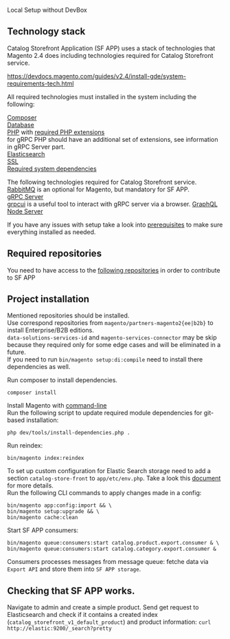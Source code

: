 Local Setup without DevBox

## Technology stack

Catalog Storefront Application (SF APP) uses a stack of technologies that Magento 2.4 does including technologies required for Catalog Storefront service.

https://devdocs.magento.com/guides/v2.4/install-gde/system-requirements-tech.html

All required technologies must installed in the system including the following:

[Composer](https://devdocs.magento.com/guides/v2.4/install-gde/system-requirements-tech.html#composer-latest-stable-version)    
[Database](https://devdocs.magento.com/guides/v2.4/install-gde/system-requirements-tech.html#database)  
[PHP](https://devdocs.magento.com/guides/v2.4/install-gde/system-requirements-tech.html#database) with [required PHP extensions](https://devdocs.magento.com/guides/v2.4/install-gde/system-requirements-tech.html#database)    
for gRPC PHP should have an additional set of extensions, see information in gRPC Server part.   
[Elasticsearch](https://devdocs.magento.com/guides/v2.4/install-gde/system-requirements-tech.html#elasticsearch)    
[SSL](https://devdocs.magento.com/guides/v2.4/install-gde/system-requirements-tech.html#elasticsearch)  
[Required system dependencies](https://devdocs.magento.com/guides/v2.4/install-gde/system-requirements-tech.html#elasticsearch)  

The following technologies required for Catalog Storefront service.
[RabbitMQ](https://devdocs.magento.com/guides/v2.4/config-guide/mq/rabbitmq-overview.html) is an optional for Magento, but mandatory for SF APP.  
[gRPC Server](https://github.com/magento/catalog-storefront/tree/develop/app/code/Magento/Grpc)  
[grpcui](https://github.com/fullstorydev/grpcui) is a useful tool to interact with gRPC server via a browser. 
[GraphQL Node Server](https://github.com/magento/graphql/blob/master/docs/DEVELOPMENT.md)

If you have any issues with setup take a look into [prerequisites](https://devdocs.magento.com/guides/v2.4/install-gde/prereq/prereq-overview.html) to make sure everything installed as needed.

## Required repositories  
You need to have access to the [following repositories](https://github.com/magento/storefront-cloud-project/blob/production/.magento.env.yaml) in order to contribute to SF APP

## Project installation  
 
Mentioned repositories should be installed.  
Use correspond repositories from `magento/partners-magento2{ee|b2b}` to install Enterprise/B2B editions.  
`data-solutions-services-id` and `magento-services-connector` may be skip because they required only for some edge cases and will be eliminated in a future.  
If you need to run `bin/magento setup:di:compile` need to install there dependencies as well.

Run composer to install dependencies.
```
composer install
```

Install Magento with [command-line](https://devdocs.magento.com/guides/v2.4/install-gde/install/cli/install-cli-install.html)  
Run the following script to update required module dependencies for git-based installation:
```
php dev/tools/install-dependencies.php .
```

Run reindex:
```
bin/magento index:reindex
```

To set up custom configuration for Elastic Search storage need to add a section `catalog-store-front` to `app/etc/env.php`. Take a look this [document](https://github.com/magento/catalog-storefront/tree/develop/app/code/Magento/CatalogStorefront#storage) for more details.  
Run the following CLI commands to apply changes made in a config:
```
bin/magento app:config:import && \
bin/magento setup:upgrade && \
bin/magento cache:clean
```

Start SF APP consumers:  
```
bin/magento queue:consumers:start catalog.product.export.consumer & \
bin/magento queue:consumers:start catalog.category.export.consumer &
```
Consumers processes messages from message queue: fetche data via `Export API` and store them into `SF APP storage`.

## Checking that SF APP works.

Navigate to admin and create a simple product.
Send get request to Elasticsearch and check if it contains a created index (`catalog_storefront_v1_default_product`)
and product information:
`curl http://elastic:9200/_search?pretty`
